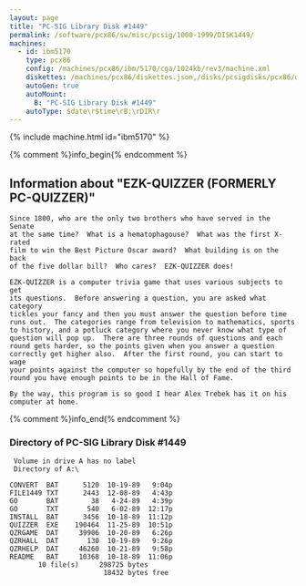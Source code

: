 ```yaml
---
layout: page
title: "PC-SIG Library Disk #1449"
permalink: /software/pcx86/sw/misc/pcsig/1000-1999/DISK1449/
machines:
  - id: ibm5170
    type: pcx86
    config: /machines/pcx86/ibm/5170/cga/1024kb/rev3/machine.xml
    diskettes: /machines/pcx86/diskettes.json,/disks/pcsigdisks/pcx86/diskettes.json
    autoGen: true
    autoMount:
      B: "PC-SIG Library Disk #1449"
    autoType: $date\r$time\rB:\rDIR\r
---
```


{% include machine.html id="ibm5170" %}

{% comment %}info_begin{% endcomment %}

## Information about "EZK-QUIZZER (FORMERLY PC-QUIZZER)"

    Since 1800, who are the only two brothers who have served in the Senate
    at the same time?  What is a hematophagouse?  What was the first X-rated
    film to win the Best Picture Oscar award?  What building is on the back
    of the five dollar bill?  Who cares?  EZK-QUIZZER does!
    
    EZK-QUIZZER is a computer trivia game that uses various subjects to get
    its questions.  Before answering a question, you are asked what category
    tickles your fancy and then you must answer the question before time
    runs out.  The categories range from television to mathematics, sports
    to history, and a potluck category where you never know what type of
    question will pop up.  There are three rounds of questions and each
    round gets harder, so the points given when you answer a question
    correctly get higher also.  After the first round, you can start to wage
    your points against the computer so hopefully by the end of the third
    round you have enough points to be in the Hall of Fame.
    
    By the way, this program is so good I hear Alex Trebek has it on his
    computer at home.
{% comment %}info_end{% endcomment %}


### Directory of PC-SIG Library Disk #1449

     Volume in drive A has no label
     Directory of A:\

    CONVERT  BAT      5120  10-19-89   9:04p
    FILE1449 TXT      2443  12-08-89   4:43p
    GO       BAT        38   4-24-89   4:39p
    GO       TXT       540   6-02-89  12:17p
    INSTALL  BAT      3456  10-18-89  11:12p
    QUIZZER  EXE    190464  11-25-89  10:51p
    QZRGAME  DAT     39906  10-20-89   6:26p
    QZRHALL  DAT       130  10-19-89   9:26p
    QZRHELP  DAT     46260  10-21-89   9:58p
    README   BAT     10368  10-18-89  11:06p
           10 file(s)     298725 bytes
                           18432 bytes free
